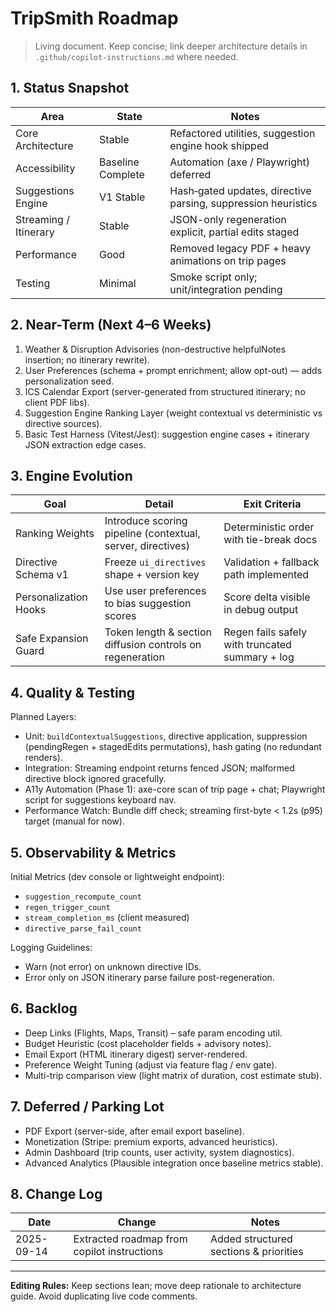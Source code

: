 # TripSmith Roadmap

> Living document. Keep concise; link deeper architecture details in `.github/copilot-instructions.md` where needed.

## 1. Status Snapshot

| Area | State | Notes |
|------|-------|-------|
| Core Architecture | Stable | Refactored utilities, suggestion engine hook shipped |
| Accessibility | Baseline Complete | Automation (axe / Playwright) deferred |
| Suggestions Engine | V1 Stable | Hash‑gated updates, directive parsing, suppression heuristics |
| Streaming / Itinerary | Stable | JSON-only regeneration explicit, partial edits staged |
| Performance | Good | Removed legacy PDF + heavy animations on trip pages |
| Testing | Minimal | Smoke script only; unit/integration pending |

## 2. Near-Term (Next 4–6 Weeks)

1. Weather & Disruption Advisories (non-destructive helpfulNotes insertion; no itinerary rewrite).
2. User Preferences (schema + prompt enrichment; allow opt-out) — adds personalization seed.
3. ICS Calendar Export (server-generated from structured itinerary; no client PDF libs).
4. Suggestion Engine Ranking Layer (weight contextual vs deterministic vs directive sources).
5. Basic Test Harness (Vitest/Jest): suggestion engine cases + itinerary JSON extraction edge cases.

## 3. Engine Evolution

| Goal | Detail | Exit Criteria |
|------|--------|---------------|
| Ranking Weights | Introduce scoring pipeline (contextual, server, directives) | Deterministic order with tie-break docs |
| Directive Schema v1 | Freeze `ui_directives` shape + version key | Validation + fallback path implemented |
| Personalization Hooks | Use user preferences to bias suggestion scores | Score delta visible in debug output |
| Safe Expansion Guard | Token length & section diffusion controls on regeneration | Regen fails safely with truncated summary + log |

## 4. Quality & Testing

Planned Layers:
- Unit: `buildContextualSuggestions`, directive application, suppression (pendingRegen + stagedEdits permutations), hash gating (no redundant renders).
- Integration: Streaming endpoint returns fenced JSON; malformed directive block ignored gracefully.
- A11y Automation (Phase 1): axe-core scan of trip page + chat; Playwright script for suggestions keyboard nav.
- Performance Watch: Bundle diff check; streaming first-byte < 1.2s (p95) target (manual for now).

## 5. Observability & Metrics

Initial Metrics (dev console or lightweight endpoint):
- `suggestion_recompute_count`
- `regen_trigger_count`
- `stream_completion_ms` (client measured)
- `directive_parse_fail_count`

Logging Guidelines:
- Warn (not error) on unknown directive IDs.
- Error only on JSON itinerary parse failure post-regeneration.

## 6. Backlog

- Deep Links (Flights, Maps, Transit) – safe param encoding util.
- Budget Heuristic (cost placeholder fields + advisory notes).
- Email Export (HTML itinerary digest) server-rendered.
- Preference Weight Tuning (adjust via feature flag / env gate).
- Multi-trip comparison view (light matrix of duration, cost estimate stub).

## 7. Deferred / Parking Lot

- PDF Export (server-side, after email export baseline).
- Monetization (Stripe: premium exports, advanced heuristics).
- Admin Dashboard (trip counts, user activity, system diagnostics).
- Advanced Analytics (Plausible integration once baseline metrics stable).

## 8. Change Log

| Date | Change | Notes |
|------|--------|-------|
| 2025-09-14 | Extracted roadmap from copilot instructions | Added structured sections & priorities |

---
**Editing Rules:** Keep sections lean; move deep rationale to architecture guide. Avoid duplicating live code comments.
